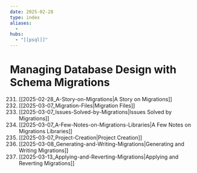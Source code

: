 ```yaml
---
date: 2025-02-28
type: index
aliases:
  -
hubs:
  - "[[psql]]"
---
```


# Managing Database Design with Schema Migrations

231. [[2025-02-28_A-Story-on-Migrations|A Story on Migrations]]
232. [[2025-03-07_Migration-Files|Migration Files]]
233. [[2025-03-07_Issues-Solved-by-Migrations|Issues Solved by Migrations]]
234. [[2025-03-07_A-Few-Notes-on-Migrations-Libraries|A Few Notes on Migrations Libraries]]
235. [[2025-03-07_Project-Creation|Project Creation]]
236. [[2025-03-08_Generating-and-Writing-Migrations|Generating and Writing Migrations]]
237. [[2025-03-13_Applying-and-Reverting-Migrations|Applying and Reverting Migrations]]
